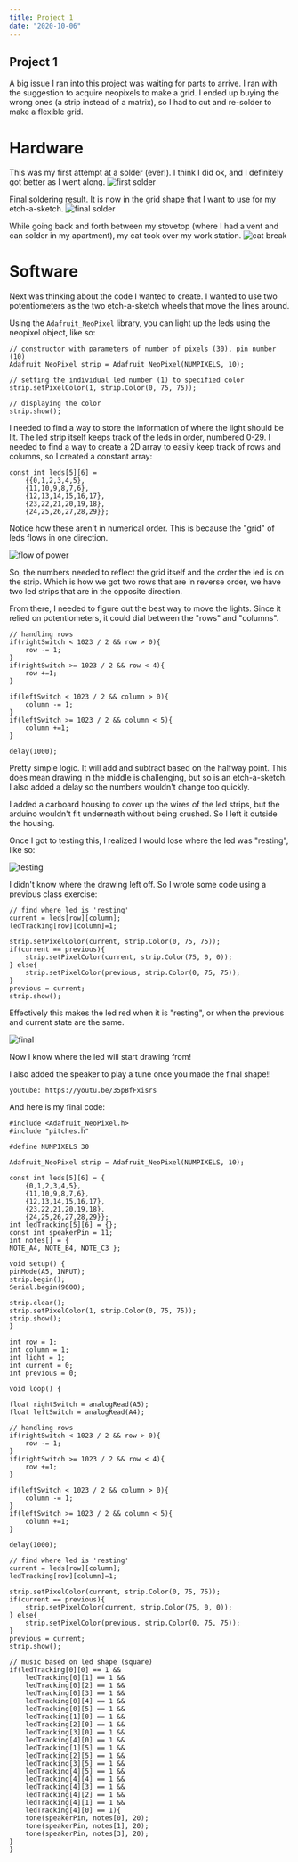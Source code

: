```yaml
---
title: Project 1 
date: "2020-10-06"
---
```


## Project 1 

A big issue I ran into this project was waiting for parts to arrive. I ran with the suggestion to acquire neopixels to make a grid. I ended up buying the wrong ones (a strip instead of a matrix), so I had to cut and re-solder to make a flexible grid.

# Hardware

This was my first attempt at a solder (ever!). I think I did ok, and I definitely got better as I went along.
![first solder](./soldering/soldering1.jpg)

Final soldering result. It is now in the grid shape that I want to use for my etch-a-sketch.
![final solder](./soldering/soldering6.png)

While going back and forth between my stovetop (where I had a vent and can solder in my apartment), my cat took over my work station.
![cat break](./soldering/cat-break.jpg)

# Software

Next was thinking about the code I wanted to create. I wanted to use two potentiometers as the two etch-a-sketch wheels that move the lines around. 

Using the `Adafruit_NeoPixel` library, you can light up the leds using the neopixel object, like so:

    // constructor with parameters of number of pixels (30), pin number (10)
    Adafruit_NeoPixel strip = Adafruit_NeoPixel(NUMPIXELS, 10);

    // setting the individual led number (1) to specified color
    strip.setPixelColor(1, strip.Color(0, 75, 75));

    // displaying the color
    strip.show(); 

I needed to find a way to store the information of where the light should be lit. The led strip itself keeps track of the leds in order, numbered 0-29. I needed to find a way to create a 2D array to easily keep track of rows and columns, so I created a constant array:

    const int leds[5][6] = 
        {{0,1,2,3,4,5},
        {11,10,9,8,7,6}, 
        {12,13,14,15,16,17}, 
        {23,22,21,20,19,18},
        {24,25,26,27,28,29}};

Notice how these aren't in numerical order. This is because the "grid" of leds flows in one direction.

![flow of power](./soldering/soldering7.jpeg)

So, the numbers needed to reflect the grid itself and the order the led is on the strip. Which is how we got two rows that are in reverse order, we have two led strips that are in the opposite direction.

From there, I needed to figure out the best way to move the lights. Since it relied on potentiometers, it could dial between the "rows" and "columns".

    // handling rows
    if(rightSwitch < 1023 / 2 && row > 0){
        row -= 1;
    }
    if(rightSwitch >= 1023 / 2 && row < 4){
        row +=1;
    }

    if(leftSwitch < 1023 / 2 && column > 0){
        column -= 1;
    }
    if(leftSwitch >= 1023 / 2 && column < 5){
        column +=1;
    }

    delay(1000);

Pretty simple logic. It will add and subtract based on the halfway point. This does mean drawing in the middle is challenging, but so is an etch-a-sketch. I also added a delay so the numbers wouldn't change too quickly.

I added a carboard housing to cover up the wires of the led strips, but the arduino wouldn't fit underneath without being crushed. So I left it outside the housing.

Once I got to testing this, I realized I would lose where the led was "resting", like so:

![testing](./housing/testing.jpg)

I didn't know where the drawing left off. So I wrote some code using a previous class exercise:

    // find where led is 'resting'
    current = leds[row][column];
    ledTracking[row][column]=1;
    
    strip.setPixelColor(current, strip.Color(0, 75, 75));
    if(current == previous){
        strip.setPixelColor(current, strip.Color(75, 0, 0));
    } else{
        strip.setPixelColor(previous, strip.Color(0, 75, 75));
    }
    previous = current;
    strip.show(); 

Effectively this makes the led red when it is "resting", or when the previous and current state are the same.

![final](./housing/final.jpg)

Now I know where the led will start drawing from! 

I also added the speaker to play a tune once you made the final shape!!

`youtube: https://youtu.be/35pBfFxisrs`

And here is my final code:

    #include <Adafruit_NeoPixel.h>
    #include "pitches.h"

    #define NUMPIXELS 30 

    Adafruit_NeoPixel strip = Adafruit_NeoPixel(NUMPIXELS, 10);

    const int leds[5][6] = {
        {0,1,2,3,4,5},
        {11,10,9,8,7,6}, 
        {12,13,14,15,16,17}, 
        {23,22,21,20,19,18},
        {24,25,26,27,28,29}};
    int ledTracking[5][6] = {};
    const int speakerPin = 11; 
    int notes[] = {
    NOTE_A4, NOTE_B4, NOTE_C3 };  

    void setup() {
    pinMode(A5, INPUT);
    strip.begin();
    Serial.begin(9600);
    
    strip.clear();
    strip.setPixelColor(1, strip.Color(0, 75, 75));
    strip.show(); 
    }

    int row = 1;
    int column = 1;
    int light = 1;
    int current = 0;
    int previous = 0;

    void loop() {
    
    float rightSwitch = analogRead(A5);
    float leftSwitch = analogRead(A4);

    // handling rows
    if(rightSwitch < 1023 / 2 && row > 0){
        row -= 1;
    }
    if(rightSwitch >= 1023 / 2 && row < 4){
        row +=1;
    }

    if(leftSwitch < 1023 / 2 && column > 0){
        column -= 1;
    }
    if(leftSwitch >= 1023 / 2 && column < 5){
        column +=1;
    }

    delay(1000);

    // find where led is 'resting'
    current = leds[row][column];
    ledTracking[row][column]=1;
    
    strip.setPixelColor(current, strip.Color(0, 75, 75));
    if(current == previous){
        strip.setPixelColor(current, strip.Color(75, 0, 0));
    } else{
        strip.setPixelColor(previous, strip.Color(0, 75, 75));
    }
    previous = current;
    strip.show(); 

    // music based on led shape (square)
    if(ledTracking[0][0] == 1 &&
        ledTracking[0][1] == 1 &&
        ledTracking[0][2] == 1 &&
        ledTracking[0][3] == 1 &&
        ledTracking[0][4] == 1 &&
        ledTracking[0][5] == 1 &&
        ledTracking[1][0] == 1 &&
        ledTracking[2][0] == 1 &&
        ledTracking[3][0] == 1 &&
        ledTracking[4][0] == 1 &&
        ledTracking[1][5] == 1 &&
        ledTracking[2][5] == 1 &&
        ledTracking[3][5] == 1 &&
        ledTracking[4][5] == 1 &&
        ledTracking[4][4] == 1 &&
        ledTracking[4][3] == 1 &&
        ledTracking[4][2] == 1 &&
        ledTracking[4][1] == 1 &&
        ledTracking[4][0] == 1){ 
        tone(speakerPin, notes[0], 20);
        tone(speakerPin, notes[1], 20);
        tone(speakerPin, notes[3], 20);
    }
    }
